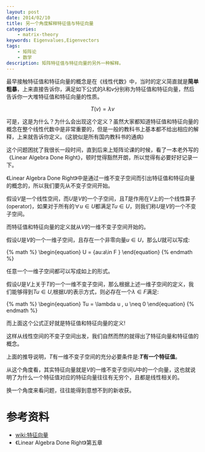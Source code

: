 ```yaml
---
layout: post
date: 2014/02/10
title: 另一个角度解释特征值与特征向量
categories: 
    - matrix-theory
keywords: Eigenvalues,Eigenvectors
tags: 
    - 矩阵论
    - 数学
description: 矩阵特征值与特征向量的另外一种解释。
---
```


最早接触特征值和特征向量的概念是在《线性代数》中，当时的定义简直就是**简单粗暴**，上来直接告诉你，满足如下公式的$\lambda$和$v$分别称为特征值和特征向量，然后告诉你一大堆特征值和特征向量的性质。

$$
\begin{equation}
T(v) = \lambda v
\end{equation}
$$

可是，这是为什么？为什么会出现这个定义？虽然大家都知道特征值和特征向量的概念在整个线性代数中是非常重要的，但是一般的教科书上基本都不给出相应的解释，上来就告诉你定义。(这貌似是所有国内教科书的通病)

这个问题困扰了我很长一段时间，直到后来上矩阵论课的时候，看了一本老外写的《Linear Algebra Done Right》，顿时觉得豁然开朗，所以觉得有必要好好记录一下。


《Linear Algebra Done Right》中是通过一维不变子空间而引出特征值和特征向量的概念的，所以我们要先从不变子空间开始。

假设$V$是一个线性空间，而$U$是$V$的一个子空间，且$T$是作用在$V$上的一个线性算子(operator)，如果对于所有的$\forall u\in U$都满足$Tu\in U$，则我们称$U$是$V$的一个不变子空间。


而特征值和特征向量的定义就从$V$的一维不变子空间开始的。

假设$U$是$V$的一个一维子空间，且存在一个非零向量$u\in U$，那么$U$就可以写成:

{% math %}
\begin{equation}
U = \{au:a\in F \}
\end{equation}
{% endmath %}

任意一个一维子空间都可以写成如上的形式。

假设$U$是$V$上关于$T$的一个一维不变子空间，那么根据上述一维子空间的定义，我们能够得到$Tu \in U$,根据$U$的表示方式，则必存在一个$\lambda \in F$满足:

{% math %}
\begin{equation}
Tu = \lambda u , u \neq 0
\end{equation}
{% endmath %}

而上面这个公式正好就是特征值和特征向量的定义!

这样从线性空间的不变子空间出发，我们自然而然的就得出了特征向量和特征值的概念。

上面的推导说明，$T$有一维不变子空间的充分必要条件是:**$T$有一个特征值**。

从这个角度看，其实特征向量就是$V$的一维不变子空间$U$中的一个向量，这也就说明了为什么一个特征值对应的特征向量往往有无穷个，且都是线性相关的。

换一个角度来看问题，往往能得到意想不到的新收获。

# 参考资料

- [wiki:特征向量](http://zh.wikipedia.org/wiki/%E7%89%B9%E5%BE%81%E5%90%91%E9%87%8F)
- 《Linear Algebra Done Right》第五章



